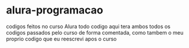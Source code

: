 # alura-programacao
codigos feitos no curso Alura
todo codigo aqui tera ambos todos os codigos passados pelo curso de forma comentada, como tambem o meu proprio codigo que eu reescrevi apos o curso
